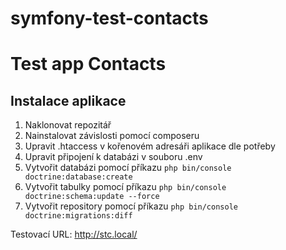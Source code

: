 # symfony-test-contacts
Test app Contacts
=================
Instalace aplikace
------------------
1. Naklonovat repozitář
2. Nainstalovat závislosti pomocí composeru
3. Upravit .htaccess v kořenovém adresáři aplikace dle potřeby
4. Upravit připojení k databázi v souboru .env
5. Vytvořit databázi pomocí příkazu `php bin/console doctrine:database:create`
6. Vytvořit tabulky pomocí příkazu `php bin/console doctrine:schema:update --force`
6. Vytvořit repository pomocí příkazu `php bin/console doctrine:migrations:diff`






Testovací URL:
http://stc.local/


